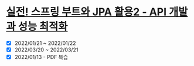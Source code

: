 # [실전! 스프링 부트와 JPA 활용2 - API 개발과 성능 최적화](https://www.inflearn.com/course/%EC%8A%A4%ED%94%84%EB%A7%81%EB%B6%80%ED%8A%B8-JPA-API%EA%B0%9C%EB%B0%9C-%EC%84%B1%EB%8A%A5%EC%B5%9C%EC%A0%81%ED%99%94/dashboard)

- [x] 2022/01/21 ~ 2022/01/22
- [x] 2022/03/20 ~ 2022/03/21
- [x] 2022/01/13 - PDF 복습

